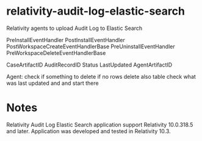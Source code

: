 # relativity-audit-log-elastic-search
Relativity agents to upload Audit Log to Elastic Search

PreInstallEventHandler
PostInstallEventHandler
PostWorkspaceCreateEventHandlerBase
PreUninstallEventHandler
PreWorkspaceDeleteEventHandlerBase



CaseArtifactID
AuditRecordID
Status
LastUpdated
AgentArtifactID


Agent:
check if something to delete
	if no rows delete also table
check what was last updated and and start there



# Notes
Relativity Audit Log Elastic Search application support Relativity 10.0.318.5 and later.
Application was developed and tested in Relativity 10.3.
